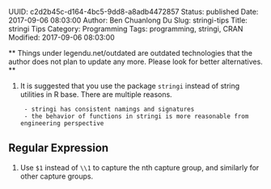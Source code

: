 UUID: c2d2b45c-d164-4bc5-9dd8-a8adb4472857
Status: published
Date: 2017-09-06 08:03:00
Author: Ben Chuanlong Du
Slug: stringi-tips
Title: stringi Tips
Category: Programming
Tags: programming, stringi, CRAN
Modified: 2017-09-06 08:03:00

**
Things under legendu.net/outdated are outdated technologies 
that the author does not plan to update any more. 
Please look for better alternatives.
**

1. It is suggested that you use the package `stringi` instead of string utilities in R base. 
    There are multiple reasons.
        
        - stringi has consistent namings and signatures
        - the behavior of functions in stringi is more reasonable from engineering perspective


## Regular Expression

1. Use `$1` instead of `\\1` to capture the nth capture group,
and similarly for other capture groups.


